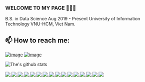 ### WELCOME TO MY PAGE 👋👋👋
B.S. in Data Science Aug 2019 - Present University of Information Technology VNU-HCM, Viet Nam.<br>
## 📫 How to reach me: 

[![image](https://user-images.githubusercontent.com/62134515/219990718-dded25e5-3d74-47b2-a143-21d093bbafca.png)](https://github.com/PhamThe-KHDL)     [![image](https://user-images.githubusercontent.com/62134515/219990790-3354e59d-4f67-4f0f-997d-17b68adf4850.png)](https://www.facebook.com/PhamDucThe2k1)





![The's github stats](https://github-readme-stats-git-masterrstaa-rickstaa.vercel.app/api?username=PhamThe-KHDL&show_icons=true&theme=tokyonight&hide=contribs,prs,issues)



<a href="https://github.com/PhamThe-KHDL/DS104.N11-Parallel-and-Distributed-Computing/">
  <!-- Change the `github-readme-stats.anuraghazra1.vercel.app` to `github-readme-stats.vercel.app`  -->
  <img align="center" src="https://github-readme-stats.anuraghazra1.vercel.app/api/pin/?username=PhamThe-KHDL&repo=DS104.N11-Parallel-and-Distributed-Computing&theme=radical" />
</a>    





<a href="https://github.com/PhamThe-KHDL/DS307.N11-Social-Media-Data-Analysis/">
  <!-- Change the `github-readme-stats.anuraghazra1.vercel.app` to `github-readme-stats.vercel.app`  -->
  <img align="center" src="https://github-readme-stats.anuraghazra1.vercel.app/api/pin/?username=PhamThe-KHDL&repo=DS307.N11-Social-Media-Data-Analysis&theme=gruvbox" />
</a> 





<a href="https://github.com/PhamThe-KHDL/DS300.N11-Recommendation-System/">
  <!-- Change the `github-readme-stats.anuraghazra1.vercel.app` to `github-readme-stats.vercel.app`  -->
  <img align="center" src="https://github-readme-stats.anuraghazra1.vercel.app/api/pin/?username=PhamThe-KHDL&repo=DS300.N11-Recommendation-System&theme=dark" />
</a>





<a href="https://github.com/PhamThe-KHDL/DS200.M21-Big-Data/">
  <!-- Change the `github-readme-stats.anuraghazra1.vercel.app` to `github-readme-stats.vercel.app`  -->
  <img align="center" src="https://github-readme-stats.anuraghazra1.vercel.app/api/pin/?username=PhamThe-KHDL&repo=DS200.M21-Big-Data&theme=merko" />
</a>



   





<a href="https://github.com/PhamThe-KHDL/DS304.M21-Experimental-Design-and-Analysis/">
  <!-- Change the `github-readme-stats.anuraghazra1.vercel.app` to `github-readme-stats.vercel.app`  -->
  <img align="center" src="https://github-readme-stats.anuraghazra1.vercel.app/api/pin/?username=PhamThe-KHDL&repo=DS304.M21-Experimental-Design-and-Analysis&theme=onedark" />
</a>    





<a href="https://github.com/PhamThe-KHDL/DS303.M21-Bayesian-Statistics/">
  <!-- Change the `github-readme-stats.anuraghazra1.vercel.app` to `github-readme-stats.vercel.app`  -->
  <img align="center" src="https://github-readme-stats.anuraghazra1.vercel.app/api/pin/?username=PhamThe-KHDL&repo=DS303.M21-Bayesian-Statistics&theme=cobalt" />
</a>





<a href="https://github.com/PhamThe-KHDL/DS204.M21-Data-Science-and-Application-Project/">
  <!-- Change the `github-readme-stats.anuraghazra1.vercel.app` to `github-readme-stats.vercel.app`  -->
  <img align="center" src="https://github-readme-stats.anuraghazra1.vercel.app/api/pin/?username=PhamThe-KHDL&repo=DS204.M21-Data-Science-and-Application-Project&theme=synthwave" />
</a>    





<a href="https://github.com/PhamThe-KHDL/IS211.M21-Distributed-Databases/">
  <!-- Change the `github-readme-stats.anuraghazra1.vercel.app` to `github-readme-stats.vercel.app`  -->
  <img align="center" src="https://github-readme-stats.anuraghazra1.vercel.app/api/pin/?username=PhamThe-KHDL&repo=IS211.M21-Distributed-Databases&theme=dark" />
</a> 







<a href="https://github.com/PhamThe-KHDL/IE206.M11-Graduation-Preparation-Project/">
  <!-- Change the `github-readme-stats.anuraghazra1.vercel.app` to `github-readme-stats.vercel.app`  -->
  <img align="center" src="https://github-readme-stats.anuraghazra1.vercel.app/api/pin/?username=PhamThe-KHDL&repo=IE206.M11-Graduation-Preparation-Project&theme=dracula" />
</a>    






<a href="https://github.com/PhamThe-KHDL/DS201.M11-Deep-Learning-in-Data-Science/">
  <!-- Change the `github-readme-stats.anuraghazra1.vercel.app` to `github-readme-stats.vercel.app`  -->
  <img align="center" src="https://github-readme-stats.anuraghazra1.vercel.app/api/pin/?username=PhamThe-KHDL&repo=DS201.M11-Deep-Learning-in-Data-Science&theme=merko" />
</a> 







<a href="https://github.com/PhamThe-KHDL/DS310.M11-Natural-Language-Processing-for-Data-Science/">
  <!-- Change the `github-readme-stats.anuraghazra1.vercel.app` to `github-readme-stats.vercel.app`  -->
  <img align="center" src="https://github-readme-stats.anuraghazra1.vercel.app/api/pin/?username=PhamThe-KHDL&repo=DS310.M11-Natural-Language-Processing-for-Data-Science&theme=highcontrast" />
</a>





<a href="https://github.com/PhamThe-KHDL/DS105.M11-Data-Analysis-and-Visualization/">
  <!-- Change the `github-readme-stats.anuraghazra1.vercel.app` to `github-readme-stats.vercel.app`  -->
  <img align="center" src="https://github-readme-stats.anuraghazra1.vercel.app/api/pin/?username=PhamThe-KHDL&repo=DS105.M11-Data-Analysis-and-Visualization&theme=radical" />
</a>






   











<a href="https://github.com/PhamThe-KHDL/IT007.M14-Operating-Systems/">
  <!-- Change the `github-readme-stats.anuraghazra1.vercel.app` to `github-readme-stats.vercel.app`  -->
  <img align="center" src="https://github-readme-stats.anuraghazra1.vercel.app/api/pin/?username=PhamThe-KHDL&repo=IT007.M14-Operating-Systems&theme=onedark" />
</a>






<a href="https://github.com/PhamThe-KHDL/IT004.L19-Database/">
  <!-- Change the `github-readme-stats.anuraghazra1.vercel.app` to `github-readme-stats.vercel.app`  -->
  <img align="center" src="https://github-readme-stats.anuraghazra1.vercel.app/api/pin/?username=PhamThe-KHDL&repo=IT004.L19-Database&theme=cobalt" />
</a>    





<a href="https://github.com/PhamThe-KHDL/Python-ML-02/">
  <!-- Change the `github-readme-stats.anuraghazra1.vercel.app` to `github-readme-stats.vercel.app`  -->
  <img align="center" src="https://github-readme-stats.anuraghazra1.vercel.app/api/pin/?username=PhamThe-KHDL&repo=Python-ML-02&theme=synthwave" />
</a>





<a href="https://github.com/PhamThe-KHDL/Cheat-Sheet/">
  <!-- Change the `github-readme-stats.anuraghazra1.vercel.app` to `github-readme-stats.vercel.app`  -->
  <img align="center" src="https://github-readme-stats.anuraghazra1.vercel.app/api/pin/?username=PhamThe-KHDL&repo=Cheat-Sheet&theme=highcontrast" />
</a>    









